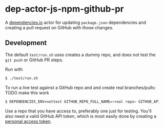 # dep-actor-js-npm-github-pr

A [dependencies.io](https://dependencies.io) actor for updating `package.json` dependencies and creating a
pull request on GitHub with those changes.

## Development

The default `test/run.sh` uses creates a dummy repo, and does not test the `git push` or GitHub
PR steps.

Run with
```sh
$ ./test/run.sh
```

To run a live test against a GitHub repo and and create real branches/pulls:
TODO make this work
```sh
$ DEPENDENCIES_ENV=nottest GITHUB_REPO_FULL_NAME=<real repo> GITHUB_API_TOKEN=<real token> REPO_PATH=<path to real local repo> ./test/run.sh
```

Use a repo that you have access to, preferably one just for testing. You'll also
need a valid GitHub API token, which is most easily done by creating a
[personal access token](https://github.com/settings/tokens).

